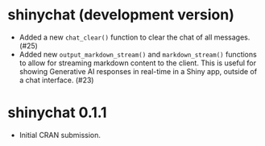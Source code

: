 # shinychat (development version)

* Added a new `chat_clear()` function to clear the chat of all messages. (#25)
* Added new `output_markdown_stream()` and `markdown_stream()` functions to allow for streaming markdown content to the client. This is useful for showing Generative AI responses in real-time in a Shiny app, outside of a chat interface. (#23)

# shinychat 0.1.1

* Initial CRAN submission.
